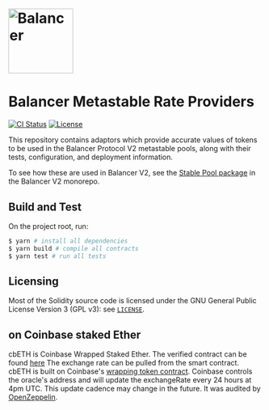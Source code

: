 # <img src="logo.svg" alt="Balancer" height="128px">

# Balancer Metastable Rate Providers

[![CI Status](https://github.com/balancer-labs/metastable-rate-providers/workflows/CI/badge.svg)](https://github.com/balancer-labs/metastable-rate-providers/actions)
[![License](https://img.shields.io/badge/License-GPLv3-green.svg)](https://www.gnu.org/licenses/gpl-3.0)

This repository contains adaptors which provide accurate values of tokens to be used in the Balancer Protocol V2 metastable pools, along with their tests, configuration, and deployment information.

To see how these are used in Balancer V2, see the [Stable Pool package](https://github.com/balancer-labs/balancer-v2-monorepo/tree/master/pkg/pool-stable) in the Balancer V2 monorepo.


## Build and Test

On the project root, run:

```bash
$ yarn # install all dependencies
$ yarn build # compile all contracts
$ yarn test # run all tests
```

## Licensing

Most of the Solidity source code is licensed under the GNU General Public License Version 3 (GPL v3): see [`LICENSE`](./LICENSE).

## on Coinbase staked Ether

cbETH is Coinbase Wrapped Staked Ether. The verified contract can be found [here](https://etherscan.io/address/0xBe9895146f7AF43049ca1c1AE358B0541Ea49704#readProxyContract%23F12) The exchange rate can be pulled from the smart contract. cbETH is built on Coinbase's [wrapping token contract](https://github.com/coinbase/wrapped-tokens-os). Coinbase controls the oracle's address and will update the exchangeRate every 24 hours at 4pm UTC. This update cadence may change in the future. It was audited by [OpenZeppelin](https://blog.openzeppelin.com/coinbase-liquid-staking-token-audit/).

